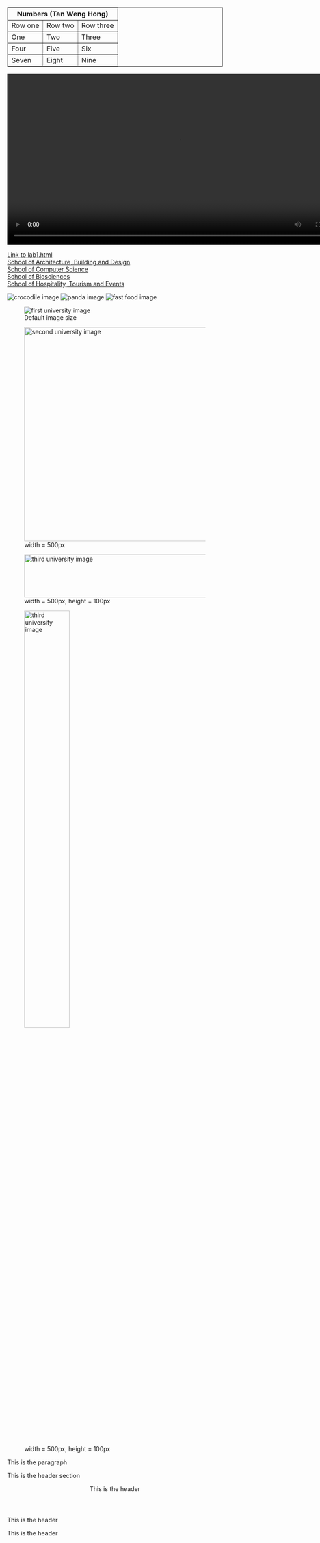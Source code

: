 <!DOCTYPE html>

<html lang="en">

<head>

  <meta charset="utf-8">
  <title> Hong Lab 02 </title>
  <link rel="icon" type"image/png" href="imgs/panda-bear.png">

</head>

<body>

  <table border = 1>
    <tr>
      <th colspan="3"> Numbers (Tan Weng Hong)</th>
    </tr>
    <tr>
      <td> Row one </td>
      <td> Row two </td>
      <td> Row three </td>
    </tr>
    <tr>
      <td> One </td>
      <td> Two </td>
      <td> Three </td>
    </tr>
    <tr>
      <td> Four </td>
      <td> Five </td>
      <td> Six </td>
    </tr>
    <tr>
      <td> Seven </td>
      <td> Eight </td>
      <td> Nine </td>
    </tr>
  </table>
  <video width="800" controls>
    <source src="imgs/taylorsvideo.mp4" type="video/mp4">
  </video>
  <br>

  <a href="lab1.html"> Link to lab1.html </a>
  <br>
  <a href="https://university.taylors.edu.my/en/study/undergraduate/architecture.html"> School of Architecture, Building and Design</a>
  <br>
  <a href="https://university.taylors.edu.my/en/study/undergraduate/computing.html"> School of Computer Science</a>
  <br>
  <a href="https://university.taylors.edu.my/en/study/undergraduate/biosciences.html"> School of Biosciences</a>
  <br>
  <a href="https://university.taylors.edu.my/en/study/undergraduate/hospitality.html"> School of Hospitality, Tourism and Events</a>
  <br>

  <img src="imgs/crocodile.png" alt="crocodile image">
  <img src="imgs/panda-bear.png" alt="panda image">
  <img src="imgs/fast-food.png" alt="fast food image">

  <figure>
    <img src="imgs/taylors.jpg" alt="first university image">
    <figcaption>Default image size </figcaption>
  </figure>

  <figure>
    <img src="imgs/taylors.jpg" width=500px alt="second university image">
    <figcaption>width = 500px </figcaption>
  </figure>

  <figure>
    <img src="imgs/taylors.jpg" width=500px height=100px alt="third university image">
    <figcaption>width = 500px, height = 100px </figcaption>
  </figure>

  <figure>
    <img src="imgs/taylors.jpg" width=50% alt="third university image">
    <figcaption>width = 500px, height = 100px </figcaption>
  </figure>


  <p> This is the paragraph </p>
  <div class="header"> This is the header section </div>
  <header>
    <p> This is the header </p>
  </header>
  <main>
    <p> This is the header </p>
  </main>
  <footer>
    <p> This is the header </p>
  </footer>

</body>

</html>
